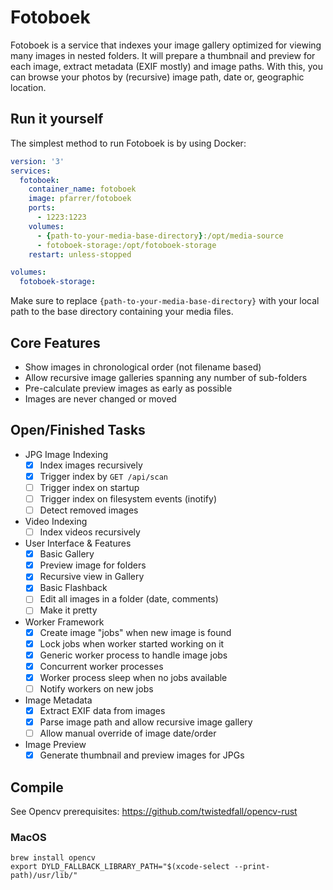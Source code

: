 # Fotoboek
Fotoboek is a service that indexes your image gallery optimized for viewing many images in nested folders. It will prepare a thumbnail and preview for each image, extract metadata (EXIF mostly) and image paths. With this, you can browse your photos by (recursive) image path, date or, geographic location.


## Run it yourself
The simplest method to run Fotoboek is by using Docker:
```yml
version: '3'
services:
  fotoboek:
    container_name: fotoboek
    image: pfarrer/fotoboek
    ports:
      - 1223:1223
    volumes:
      - {path-to-your-media-base-directory}:/opt/media-source
      - fotoboek-storage:/opt/fotoboek-storage
    restart: unless-stopped

volumes:
  fotoboek-storage:
```

Make sure to replace `{path-to-your-media-base-directory}` with your local path
to the base directory containing your media files.


## Core Features
- Show images in chronological order (not filename based)
- Allow recursive image galleries spanning any number of sub-folders
- Pre-calculate preview images as early as possible
- Images are never changed or moved

## Open/Finished Tasks
- JPG Image Indexing
  - [x] Index images recursively
  - [x] Trigger index by `GET /api/scan`
  - [ ] Trigger index on startup
  - [ ] Trigger index on filesystem events (inotify)
  - [ ] Detect removed images
- Video Indexing
  - [ ] Index videos recursively
- User Interface & Features
  - [x] Basic Gallery
  - [x] Preview image for folders
  - [x] Recursive view in Gallery
  - [x] Basic Flashback
  - [ ] Edit all images in a folder (date, comments)
  - [ ] Make it pretty
- Worker Framework
  - [x] Create image "jobs" when new image is found
  - [x] Lock jobs when worker started working on it
  - [x] Generic worker process to handle image jobs
  - [x] Concurrent worker processes
  - [x] Worker process sleep when no jobs available
  - [ ] Notify workers on new jobs
- Image Metadata 
  - [x] Extract EXIF data from images
  - [x] Parse image path and allow recursive image gallery
  - [ ] Allow manual override of image date/order
- Image Preview
  - [x] Generate thumbnail and preview images for JPGs

## Compile
See Opencv prerequisites: https://github.com/twistedfall/opencv-rust

### MacOS
```
brew install opencv
export DYLD_FALLBACK_LIBRARY_PATH="$(xcode-select --print-path)/usr/lib/"
```
